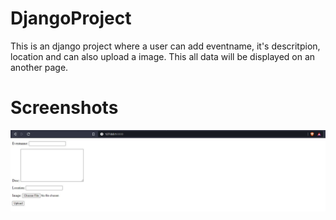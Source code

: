 # DjangoProject
This is an django project where a user can add eventname, it's descritpion, location and can also upload a image. This all data will be displayed on an another page.

# Screenshots
![](media/images/SS1.JPG)
